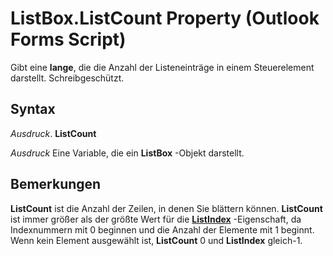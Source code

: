 
# ListBox.ListCount Property (Outlook Forms Script)

Gibt eine  **lange**, die die Anzahl der Listeneinträge in einem Steuerelement darstellt. Schreibgeschützt.


## Syntax

 _Ausdruck_. **ListCount**

 _Ausdruck_ Eine Variable, die ein **ListBox** -Objekt darstellt.


## Bemerkungen

 **ListCount** ist die Anzahl der Zeilen, in denen Sie blättern können. **ListCount** ist immer größer als der größte Wert für die **[ListIndex](c3eb93ea-bc47-6c2c-f80d-c9b53f797ef3.md)** -Eigenschaft, da Indexnummern mit 0 beginnen und die Anzahl der Elemente mit 1 beginnt. Wenn kein Element ausgewählt ist, **ListCount** 0 und **ListIndex** gleich-1.

